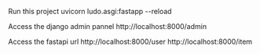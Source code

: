 Run this project 
uvicorn ludo.asgi:fastapp --reload

Access the django admin pannel
http://localhost:8000/admin

Access the fastapi url 
http://localhost:8000/user
http://localhost:8000/item

